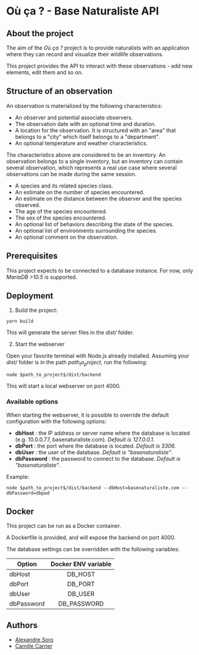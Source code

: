 # Où ça ? - Base Naturaliste API

## About the project

The aim of the _Où ça ?_ project is to provide naturalists with an application where they can record and visualize their wildlife observations.

This project provides the API to interact with these observations - add new elements, edit them and so on.

## Structure of an observation

An observation is materialized by the following characteristics:

- An observer and potential associate observers.
- The observation date with an optional time and duration.
- A location for the observation. It is structured with an "area" that belongs to a "city" which itself belongs to a "department".
- An optional temperature and weather characteristics.

The characteristics above are considered to be an inventory. An observation belongs to a single inventory, but an inventory can contain several observation, which represents a real use case where several observations can be made during the same session.

- A species and its related species class.
- An estimate on the number of species encountered.
- An estimate on the distance between the observer and the species observed.
- The age of the species encountered.
- The sex of the species encountered.
- An optional list of behaviors describing the state of the species.
- An optional list of environments surrounding the species.
- An optional comment on the observation.

## Prerequisites

This project expects to be connected to a database instance. For now, only _MariaDB >10.5_ is supported.

## Deployment

1. Build the project:

```
yarn build
```

This will generate the server files in the _dist/_ folder.

2. Start the webserver

Open your favorite terminal with Node.js already installed.
Assuming your _dist/_ folder is in the path $path_to_project$, run the following:

```
node $path_to_project$/dist/backend
```

This will start a local webserver on port 4000.

### Available options

When starting the webserver, it is possible to override the default configuration with the following options:

- **dbHost** : the IP address or server name where the database is located (e.g. 10.0.0.77, basenaturaliste.com). _Default is 127.0.0.1_.
- **dbPort** : the port where the database is located. _Default is 3306_.
- **dbUser** : the user of the database. _Default is "basenaturaliste"_.
- **dbPassword** : the password to connect to the database. _Default is "basenaturaliste"_.

Example:

```
node $path_to_project$/dist/backend --dbHost=basenaturaliste.com --dbPassword=dbpwd
```

## Docker

This project can be run as a Docker container.

A Dockerfile is provided, and will expose the backend on port 4000.

The database settings can be overridden with the following variables:

| Option     | Docker ENV variable |
| ---------- | :-----------------: |
| dbHost     |       DB_HOST       |
| dbPort     |       DB_PORT       |
| dbUser     |       DB_USER       |
| dbPassword |     DB_PASSWORD     |

## Authors

- [Alexandre Soro](https://github.com/alexandresoro)
- [Camille Carrier](https://github.com/camillecarrier)
